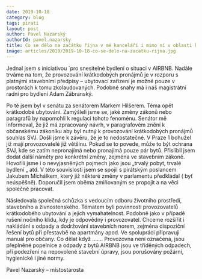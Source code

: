 ```yaml
---
date: 2019-10-18
category: blog
tags: pirati
layout: post
author: Pavel Nazarský
authorId: pavel.nazarsky
title: Co se dělo na začátku října v mé kanceláří i mimo ní v oblasti krátkodobých pronájmů?
image: articles/2019/2019-10-18-co-se-delo-na-zacatku-rijna.jpg
---
```


Jednal jsem s iniciativou ´pro snesitelné bydlení o situaci v AIRBNB. Nadále trváme na tom, že provozování krátkodobých pronájmů je v rozporu s platnými stavebními předpisy – ubytovací zařízení je možné pouze v prostorách k tomu zkolaudovaných. Podobné snahy má i náš magistrátní radní pro bydlení Adam Zábranský.

Po té jsem byl v senátu za senátorem Markem Hilšerem. Téma opět krátkodobé ubytování. Zamýšleli jsme se, jaké změny zákonů nebo paragrafů by napomohli k regulaci tohoto fenoménu. Senátor mě informoval, že již má zpracovaný návrh, v paragrafovém znění k občanskému zákoníku aby byl nutný k provozování krátkodobých pronájmů souhlas SVJ. Došli jsme k závěru, že je to nedostatečné. V Praze 1 bohužel již mají provozovatelé již většinu. Pokud se to povede, může to být ochrana SVJ, kde se zatím nepronajímá nebo pronajímá pouze pár bytů. Přislíbil jsem dodat další náměty pro konkrétní změny, zejména ve stavebním zákoně. Hovořili jsme i o nevyjasněných pojmech jako jsou „trvalý pobyt, trvalé bydlení „ atd. V této souvislosti jsem se spojil s pirátským poslancem Jakubem Michálkem, který již některé změny v parlamentu předkládal ( byť neúspěšně). Doporučil jsem oběma zmiňovaným se propojit a na věci společně pracovat.

Následovala společná schůzka s vedoucím odboru životního prostředí, stavebního a živnostenského. Tématem byli povinnosti provozovatelů krátkodobého ubytování a jejich vymahatelnost. Podobně jako v případě rušení nočního klidu, kdy je odpovědný i provozovatel. Chceme rozšířit i nakládání s odpady a dodržování stavebních norem, zejména dispoziční řešení bytů při přestavbě na apartmány apod. Ve spolupráci připravuji manuál pro občany. Co dělat když ……. Provozovna není označena, jsou přeplněné popelnice a odpady z bytů AIRBNB jsou ve tříděných odpadech, při podezření na nepovolené stavební úpravy, jsou porušovány požární, hygienické i jiné normy.

Pavel Nazarský – místostarosta

